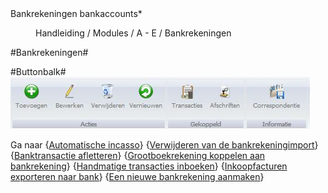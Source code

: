 <properties>
	<page>
		<title>Bankrekeningen</title>
		<description>Bankrekeningen</description>
		<context>bankaccounts*</context>
	</page>
	<menu>
		<position>Handleiding / Modules / A - E / Bankrekeningen </position> 
		<title>Introductie</title>
	</menu>
</properties>

#Bankrekeningen#



#Buttonbalk#
![](images/bankrekening-buttonbalk.JPG)

Ga naar {[Automatische incasso]()} 
{[Verwijderen van de bankrekeningimport]()}
{[Banktransactie afletteren]()} 
{[Grootboekrekening koppelen aan bankrekening]()} 
{[Handmatige transacties inboeken]()} 
{[Inkoopfacturen exporteren naar bank]()} 
{[Een nieuwe bankrekening aanmaken]()} 